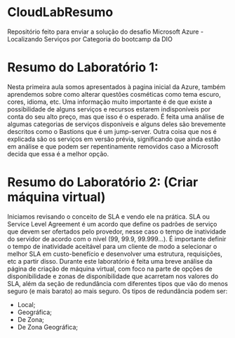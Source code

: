 # CloudLabResumo
Repositório feito para enviar a solução do desafio Microsoft Azure - Localizando Serviços por Categoria do bootcamp da DIO

# Resumo do Laboratório 1:

Nesta primeira aula somos apresentados à pagina inicial da Azure, também aprendemos sobre como alterar questões cosméticas como tema escuro, cores, idioma, etc. Uma informação muito importante é de que existe a possibilidade de alguns serviços e recursos estarem indisponíveis por conta do seu alto preço, mas que isso é o esperado. É feita uma análise de algumas categorias de serviços disponíveis e alguns deles são brevemente descritos como o Bastions que é um jump-server. Outra coisa que nos é explicada são os serviços em versão prévia, significando que ainda estão em análise e que podem ser repentinamente removidos caso a Microsoft decida que essa é a melhor opção.

# Resumo do Laboratório 2: (Criar máquina virtual)

Iniciamos revisando o conceito de SLA e vendo ele na prática. SLA ou Service Level Agreement é um acordo que define os padrões de serviço que devem ser ofertados pelo provedor, nesse caso o tempo de inatividade do servidor de acordo com o nível (99, 99.9, 99.999...). É importante definir o tempo de inatividade aceitável para um cliente de modo a selecionar o melhor SLA em custo-benefício e desenvolver uma estrutura, requisições, etc a partir disso. Durante este laboratório é feita uma breve análise da página de criação de máquina virtual, com foco na parte de opções de disponibilidade e zonas de disponibilidade que acarretam nos valores do SLA, além da seção de redundância com diferentes tipos que vão do menos seguro (e mais barato) ao mais seguro. Os tipos de redundância podem ser:
 - Local;
 - Geográfica;
 - De Zona;
 - De Zona Geográfica;

